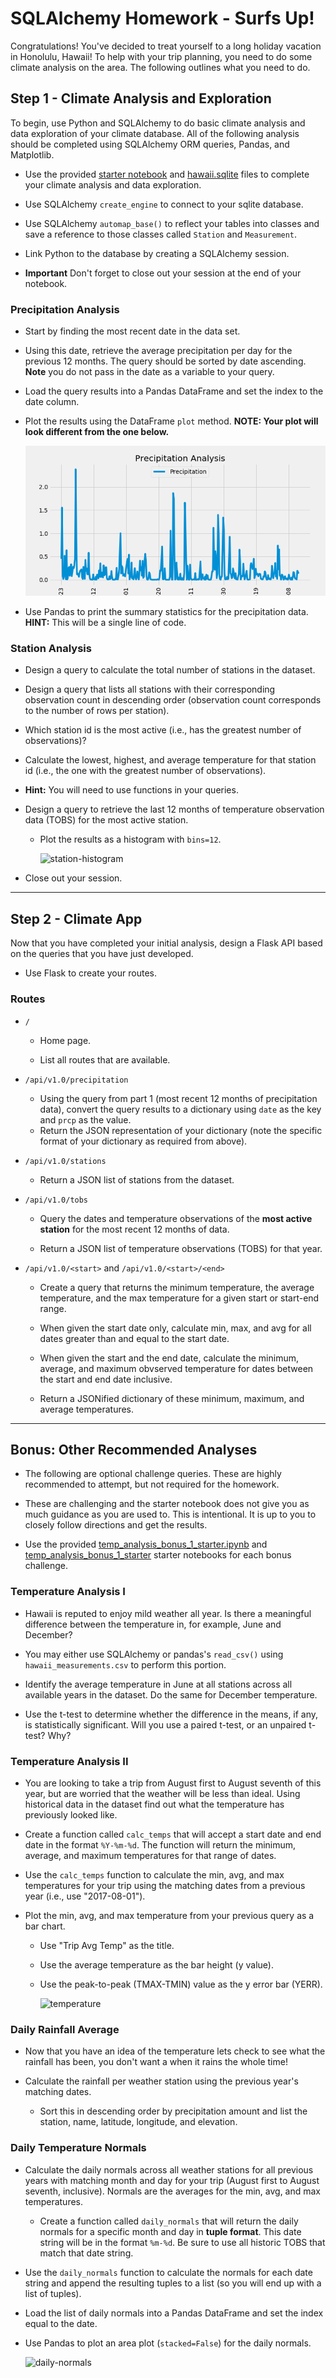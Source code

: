 # SQLAlchemy Homework - Surfs Up!

Congratulations! You've decided to treat yourself to a long holiday vacation in Honolulu, Hawaii! To help with your trip planning, you need to do some climate analysis on the area. The following outlines what you need to do.

## Step 1 - Climate Analysis and Exploration

To begin, use Python and SQLAlchemy to do basic climate analysis and data exploration of your climate database. All of the following analysis should be completed using SQLAlchemy ORM queries, Pandas, and Matplotlib.

* Use the provided [starter notebook](climate_starter.ipynb) and [hawaii.sqlite](Resources/hawaii.sqlite) files to complete your climate analysis and data exploration.

* Use SQLAlchemy `create_engine` to connect to your sqlite database.

* Use SQLAlchemy `automap_base()` to reflect your tables into classes and save a reference to those classes called `Station` and `Measurement`.

* Link Python to the database by creating a SQLAlchemy session.

* **Important** Don't forget to close out your session at the end of your notebook.

### Precipitation Analysis

* Start by finding the most recent date in the data set.

* Using this date, retrieve the average precipitation per day for the previous 12 months. The query should be sorted by date ascending. **Note** you do not pass in the date as a variable to your query.

* Load the query results into a Pandas DataFrame and set the index to the date column.

* Plot the results using the DataFrame `plot` method. **NOTE: Your plot will look different from the one below.**

  ![precipitation](Images/precipitation.png)

* Use Pandas to print the summary statistics for the precipitation data. **HINT:** This will be a single line of code.

### Station Analysis

* Design a query to calculate the total number of stations in the dataset.

* Design a query that lists all stations with their corresponding observation count in descending order (observation count corresponds to the number of rows per station).

* Which station id is the most active (i.e., has the greatest number of observations)?

* Calculate the lowest, highest, and average temperature for that station id (i.e., the one with the greatest number of observations).

* **Hint:** You will need to use functions in your queries.

* Design a query to retrieve the last 12 months of temperature observation data (TOBS) for the most active station.

  * Plot the results as a histogram with `bins=12`.

    ![station-histogram](Images/station-histogram.png)

* Close out your session.

- - -

## Step 2 - Climate App

Now that you have completed your initial analysis, design a Flask API based on the queries that you have just developed.

* Use Flask to create your routes.

### Routes

* `/`

  * Home page.

  * List all routes that are available.

* `/api/v1.0/precipitation`

  * Using the query from part 1 (most recent 12 months of precipitation data), convert the query results to a dictionary using `date` as the key and `prcp` as the value.
  * Return the JSON representation of your dictionary (note the specific format of your dictionary as required from above).

* `/api/v1.0/stations`

  * Return a JSON list of stations from the dataset.

* `/api/v1.0/tobs`

  * Query the dates and temperature observations of the **most active station** for the most recent 12 months of data.
  
  * Return a JSON list of temperature observations (TOBS) for that year.

* `/api/v1.0/<start>` and `/api/v1.0/<start>/<end>`

  * Create a query that returns the minimum temperature, the average temperature, and the max temperature for a given start or start-end range.

  * When given the start date only, calculate min, max, and avg for all dates greater than and equal to the start date.

  * When given the start and the end date, calculate the minimum, average, and maximum obvserved temperature for dates between the start and end date inclusive.
  
  * Return a JSONified dictionary of these minimum, maximum, and average temperatures.

- - -

## Bonus: Other Recommended Analyses

* The following are optional challenge queries. These are highly recommended to attempt, but not required for the homework.

* These are challenging and the starter notebook does not give you as much guidance as you are used to. This is intentional. It is up to you to closely follow directions and get the results.

* Use the provided [temp_analysis_bonus_1_starter.ipynb](temp_analysis_bonus_1_starter.ipynb) and [temp_analysis_bonus_1_starter](temp_analysis_bonus_2_starter.ipynb) starter notebooks for each bonus challenge.

### Temperature Analysis I

* Hawaii is reputed to enjoy mild weather all year. Is there a meaningful difference between the temperature in, for example, June and December?

* You may either use SQLAlchemy or pandas's `read_csv()` using `hawaii_measurements.csv` to perform this portion.

* Identify the average temperature in June at all stations across all available years in the dataset. Do the same for December temperature.

* Use the t-test to determine whether the difference in the means, if any, is statistically significant. Will you use a paired t-test, or an unpaired t-test? Why?

### Temperature Analysis II

* You are looking to take a trip from August first to August seventh of this year, but are worried that the weather will be less than ideal. Using historical data in the dataset find out what the temperature has previously looked like.

* Create a function called `calc_temps` that will accept a start date and end date in the format `%Y-%m-%d`. The function will return the minimum, average, and maximum temperatures for that range of dates.

* Use the `calc_temps` function to calculate the min, avg, and max temperatures for your trip using the matching dates from a previous year (i.e., use "2017-08-01").

* Plot the min, avg, and max temperature from your previous query as a bar chart.

  * Use "Trip Avg Temp" as the title.

  * Use the average temperature as the bar height (y value).

  * Use the peak-to-peak (TMAX-TMIN) value as the y error bar (YERR).

    ![temperature](Images/temperature.png)

### Daily Rainfall Average

* Now that you have an idea of the temperature lets check to see what the rainfall has been, you don't want a when it rains the whole time!

* Calculate the rainfall per weather station using the previous year's matching dates.

  * Sort this in descending order by precipitation amount and list the station, name, latitude, longitude, and elevation.

### Daily Temperature Normals

* Calculate the daily normals across all weather stations for all previous years with matching month and day for your trip (August first to August seventh, inclusive). Normals are the averages for the min, avg, and max temperatures.

  * Create a function called `daily_normals` that will return the daily normals for a specific month and day in **tuple format**. This date string will be in the format `%m-%d`. Be sure to use all historic TOBS that match that date string.

* Use the `daily_normals` function to calculate the normals for each date string and append the resulting tuples to a list (so you will end up with a list of tuples).

* Load the list of daily normals into a Pandas DataFrame and set the index equal to the date.

* Use Pandas to plot an area plot (`stacked=False`) for the daily normals.

  ![daily-normals](Images/daily-normals.png)
